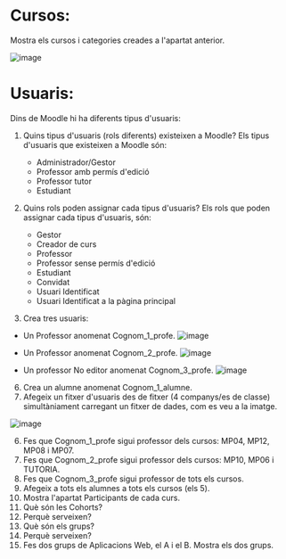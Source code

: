 # Cursos:

Mostra els cursos i categories creades a l'apartat anterior.

![image](https://user-images.githubusercontent.com/104194793/207903353-39ec65db-d801-4cb4-9cac-f534888d7726.png)


# Usuaris:

Dins de Moodle hi ha diferents tipus d'usuaris:

1. Quins tipus d'usuaris (rols diferents) existeixen a Moodle?
  Els tipus d'usuaris que existeixen a Moodle són:
    - Administrador/Gestor
    - Professor amb permís d'edició
    - Professor tutor
    - Estudiant
   
3. Quins rols poden assignar cada tipus d'usuaris?
    Els rols que poden assignar cada tipus d'usuaris, són:
      - Gestor
      - Creador de curs
      - Professor
      - Professor sense permís d'edició
      - Estudiant
      - Convidat
      - Usuari Identificat
      - Usuari Identificat a la pàgina principal
    
5. Crea tres usuaris:
  - Un Professor anomenat Cognom_1_profe.
    ![image](https://user-images.githubusercontent.com/104194793/207907786-1d7925fe-49e0-452f-8145-07757bce2293.png)
    
  - Un Professor anomenat Cognom_2_profe.
    ![image](https://user-images.githubusercontent.com/104194793/207908219-2fdb0c6a-817b-41ac-9deb-f153b45123f3.png)

  - Un professor No editor anomenat Cognom_3_profe.
    ![image](https://user-images.githubusercontent.com/104194793/207909007-7002612d-b76e-49bf-8ab2-4cbd8ba775be.png)


6.  Crea un alumne anomenat Cognom_1_alumne.
7.  Afegeix un fitxer d'usuaris des de fitxer (4 companys/es de classe) simultàniament carregant un fitxer de dades, com es veu a la imatge.

![image](https://user-images.githubusercontent.com/110727546/205681118-13764074-331b-42b7-b051-38f816f8b931.png)

6. Fes que Cognom_1_profe sigui professor dels cursos: MP04, MP12, MP08 i MP07.
7. Fes que Cognom_2_profe sigui professor dels cursos: MP10, MP06 i TUTORIA.
8. Fes que Cognom_3_profe sigui professor de tots els cursos.
9. Afegeix a tots els alumnes a tots els cursos (els 5).
10. Mostra l'apartat Participants de cada curs.
11. Què són les Cohorts? 
12. Perquè serveixen?
13. Què són els grups?
14. Perquè serveixen?
15. Fes dos grups de Aplicacions Web, el A i el B. Mostra els dos grups.
